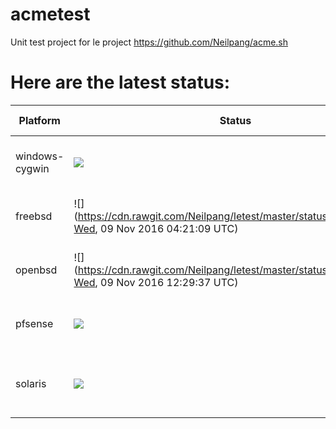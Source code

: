 # acmetest
Unit test project for le project https://github.com/Neilpang/acme.sh



# Here are the latest status:

| Platform | Status| Last Run Time| Comments|
-----------|-------|--------------|---------|
|windows-cygwin| ![](https://cdn.rawgit.com/Neilpang/letest/master/status/windows-cygwin.svg?1478618798)| Tue Nov  8 15:26:38 UTC 2016| Passed |
|freebsd| ![](https://cdn.rawgit.com/Neilpang/letest/master/status/freebsd.svg?Wed, 09 Nov 2016 04:21:09 UTC)| Wed, 09 Nov 2016 04:21:09 UTC| Passed |
|openbsd| ![](https://cdn.rawgit.com/Neilpang/letest/master/status/openbsd.svg?Wed, 09 Nov 2016 12:29:37 UTC)| Wed, 09 Nov 2016 12:29:37 UTC| Passed |
|pfsense| ![](https://cdn.rawgit.com/Neilpang/letest/master/status/pfsense.svg?1478617229)| Tue Nov  8 15:00:29 UTC 2016| Passed |
|solaris| ![](https://cdn.rawgit.com/Neilpang/letest/master/status/solaris.svg?1478617856)| Tuesday, November  8, 2016 03:10:56 PM GMT| Passed |
